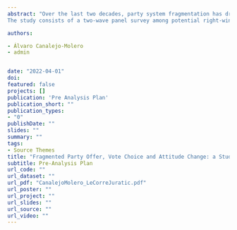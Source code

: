 ```yaml
---
abstract: "Over the last two decades, party system fragmentation has dramatically increased in Western democracies (Chiaramonte & Emanuele, 2019; Emanuele & Chiaramonte, 2018, 2019). This change has not come alone. On the contrary, polarization and dissatisfaction with the democratic process are arguably on the rise too (Boxell et al., 2020; Martini & Quaranta, 2020). This project links both phenomena by analyzing the attitudinal correlates of new party voting and the effect of electoral results on attitude change when a new party enters. To do so, it leverages the unique context of the 2022 French presidential election, where a new far-right challenger (the novel candidate Éric Zemmour) is likely to obtain sizeable electoral support.
The study consists of a two-wave panel survey among potential right-wing voters before and after the 1st round of the election. Its goal is two-fold. First, the pre-electoral wave aims to disentangle the correlates of new party voting when more than one viable options is available within the same ideological space. Second, the post-electoral wave allows us to analyse pre-post election attitude change. An additional survey experiment assesses the effect of electoral information frames on satisfaction with democracy (SWD), political trust and efficacy among new party supporters."

authors:

- Álvaro Canalejo-Molero
- admin


date: "2022-04-01"
doi: 
featured: false
projects: []
publication: 'Pre Analysis Plan'
publication_short: ""
publication_types:
- "0"
publishDate: ""
slides: ""
summary: ""
tags:
- Source Themes
title: "Fragmented Party Offer, Vote Choice and Attitude Change: a Study on Right-wing Voters in the 2022 French Presidential Elections" 
subtitle: Pre-Analysis Plan
url_code: ""
url_dataset: ""
url_pdf: "CanalejoMolero_LeCorreJuratic.pdf"
url_poster: ""
url_project: ""
url_slides: ""
url_source: ""
url_video: ""
---
```


